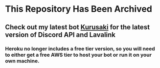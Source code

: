 # This Repository Has Been Archived
## Check out my latest bot [Kurusaki](https://github.com/CharmingDays/Kurusaki) for the latest version of Discord API and Lavalink


### Heroku no longer includes a free tier version, so you will need to either get a free AWS tier to host your bot or run it on your own machine.
